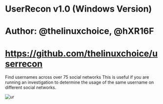 # UserRecon v1.0 (Windows Version)
# Author: @thelinuxchoice, @hXR16F
# https://github.com/thelinuxchoice/userrecon

Find usernames across over 75 social networks
This is useful if you are running an investigation to determine the usage of the same username on different social networks.

![ur](https://user-images.githubusercontent.com/48186982/62042295-0c703300-b1fe-11e9-9734-92032bfe03e3.png)
